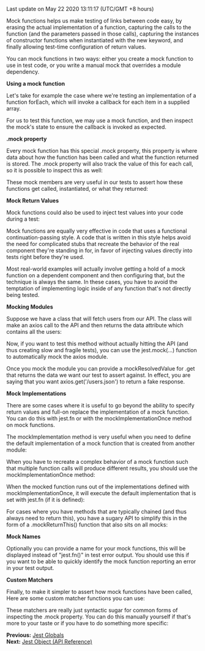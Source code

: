 Last update on May 22 2020 13:11:17 (UTC/GMT +8 hours)

Mock functions helps us make testing of links between code easy, by erasing the actual implementation of a function, capturing the calls to the function (and the parameters passed in those calls), capturing the instances of constructor functions when instantiated with the new keyword, and finally allowing test-time configuration of return values.

You can mock functions in two ways: either you create a mock function to use in test code, or you write a manual mock that overrides a module dependency.

**Using a mock function**

Let's take for example the case where we're testing an implementation of a function forEach, which will invoke a callback for each item in a supplied array.

For us to test this function, we may use a mock function, and then inspect the mock's state to ensure the callback is invoked as expected.

**.mock property**

Every mock function has this special .mock property, this property is where data about how the function has been called and what the function returned is stored. The .mock property will also track the value of this for each call, so it is possible to inspect this as well:

These mock members are very useful in our tests to assert how these functions get called, instantiated, or what they returned:

**Mock Return Values**

Mock functions could also be used to inject test values into your code during a test:

Mock functions are equally very effective in code that uses a functional continuation-passing style. A code that is written in this style helps avoid the need for complicated stubs that recreate the behavior of the real component they're standing in for, in favor of injecting values directly into tests right before they're used.

Most real-world examples will actually involve getting a hold of a mock function on a dependent component and then configuring that, but the technique is always the same. In these cases, you have to avoid the temptation of implementing logic inside of any function that's not directly being tested.

**Mocking Modules**

Suppose we have a class that will fetch users from our API. The class will make an axios call to the API and then returns the data attribute which contains all the users:

Now, if you want to test this method without actually hitting the API (and thus creating slow and fragile tests), you can use the jest.mock(...) function to automatically mock the axios module.

Once you mock the module you can provide a mockResolvedValue for .get that returns the data we want our test to assert against. In effect, you are saying that you want axios.get('/users.json') to return a fake response.

**Mock Implementations**

There are some cases where it is useful to go beyond the ability to specify return values and full-on replace the implementation of a mock function. You can do this with jest.fn or with the mockImplementationOnce method on mock functions.

The mockImplementation method is very useful when you need to define the default implementation of a mock function that is created from another module:

When you have to recreate a complex behavior of a mock function such that multiple function calls will produce different results, you should use the mockImplementationOnce method:

When the mocked function runs out of the implementations defined with mockImplementationOnce, it will execute the default implementation that is set with jest.fn (if it is defined):

For cases where you have methods that are typically chained (and thus always need to return this), you have a sugary API to simplify this in the form of a .mockReturnThis() function that also sits on all mocks:

**Mock Names**

Optionally you can provide a name for your mock functions, this will be displayed instead of "jest.fn()" in test error output. You should use this if you want to be able to quickly identify the mock function reporting an error in your test output.

**Custom Matchers**

Finally, to make it simpler to assert how mock functions have been called, Here are some custom matcher functions you can use:

These matchers are really just syntactic sugar for common forms of inspecting the .mock property. You can do this manually yourself if that's more to your taste or if you have to do something more specific:

**Previous:** [Jest Globals](https://www.w3resource.com/jest/globals.php)  
**Next:** [Jest Object (API Reference)](https://www.w3resource.com/jest/jest-object.php)
